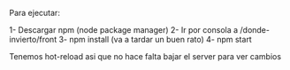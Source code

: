 Para ejecutar:

1- Descargar npm (node package manager)
2- Ir por consola a /donde-invierto/front
3- npm install (va a tardar un buen rato)
4- npm start

Tenemos hot-reload asi que no hace falta bajar el server para ver cambios
